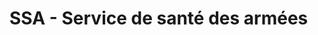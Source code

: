 # SSA - Service de santé des armées
<!-- SPDX-License-Identifier: MPL-2.0 -->

<!-- Modification typo SSA au lieu de SSa et armées au lieu de arméées--!>
